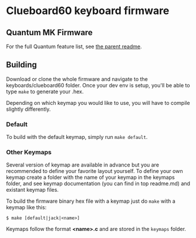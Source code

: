 Clueboard60 keyboard firmware
=============================

## Quantum MK Firmware

For the full Quantum feature list, see [the parent readme](/).

## Building

Download or clone the whole firmware and navigate to the keyboards/clueboard60 folder. Once your dev env is setup, you'll be able to type `make` to generate your .hex.

Depending on which keymap you would like to use, you will have to compile slightly differently.

### Default

To build with the default keymap, simply run `make default`.

### Other Keymaps

Several version of keymap are available in advance but you are recommended to define your favorite layout yourself. To define your own keymap create a folder with the name of your keymap in the keymaps folder, and see keymap documentation (you can find in top readme.md) and existant keymap files.

To build the firmware binary hex file with a keymap just do `make` with a keymap like this:

```
$ make [default|jack|<name>]
```

Keymaps follow the format **__\<name\>.c__** and are stored in the `keymaps` folder.
